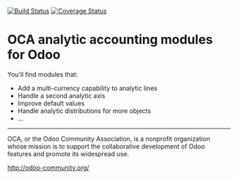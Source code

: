 [![Build Status](https://travis-ci.org/OCA/account-analytic.svg?branch=11.0)](https://travis-ci.org/OCA/account-analytic)
[![Coverage Status](https://coveralls.io/repos/OCA/account-analytic/badge.png?branch=11.0)](https://coveralls.io/r/OCA/account-analytic?branch=11.0)

OCA analytic accounting modules for Odoo
========================================

You'll find modules that:

 - Add a multi-currency capability to analytic lines
 - Handle a second analytic axis
 - Improve default values
 - Handle analytic distributions for more objects
 - ...



----

OCA, or the Odoo Community Association, is a nonprofit organization whose
mission is to support the collaborative development of Odoo features and
promote its widespread use.

http://odoo-community.org/

